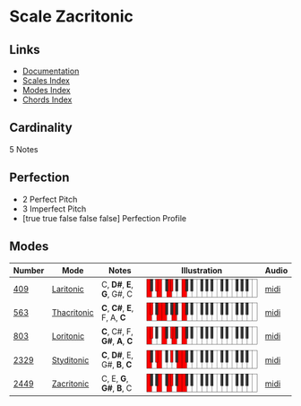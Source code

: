 # Scale Zacritonic

## Links

- [Documentation](index.md)
- [Scales Index](Scales.md)
- [Modes Index](Modes.md)
- [Chords Index](Chords.md)

## Cardinality

5 Notes

## Perfection

- 2 Perfect Pitch
- 3 Imperfect Pitch
- [true true false false false] Perfection Profile

## Modes

| Number | Mode | Notes | Illustration | Audio |
|--------|------|-------|--------------|-------|
| [409](https://ianring.com/musictheory/scales/409) | [Laritonic](ModeLaritonic.md) | C, **D#**, **E**, **G**, G#, C | ![CNaturalLaritonic](ModeCNaturalLaritonic.png) | [midi](https://github.com/edipermadi/music/blob/main/docs/ModeCNaturalLaritonic.mid?raw=true) | 
| [563](https://ianring.com/musictheory/scales/563) | [Thacritonic](ModeThacritonic.md) | **C**, **C#**, **E**, F, A, **C** | ![CNaturalThacritonic](ModeCNaturalThacritonic.png) | [midi](https://github.com/edipermadi/music/blob/main/docs/ModeCNaturalThacritonic.mid?raw=true) | 
| [803](https://ianring.com/musictheory/scales/803) | [Loritonic](ModeLoritonic.md) | **C**, C#, F, **G#**, **A**, **C** | ![CNaturalLoritonic](ModeCNaturalLoritonic.png) | [midi](https://github.com/edipermadi/music/blob/main/docs/ModeCNaturalLoritonic.mid?raw=true) | 
| [2329](https://ianring.com/musictheory/scales/2329) | [Styditonic](ModeStyditonic.md) | **C**, **D#**, E, G#, **B**, **C** | ![CNaturalStyditonic](ModeCNaturalStyditonic.png) | [midi](https://github.com/edipermadi/music/blob/main/docs/ModeCNaturalStyditonic.mid?raw=true) | 
| [2449](https://ianring.com/musictheory/scales/2449) | [Zacritonic](ModeZacritonic.md) | C, E, **G**, **G#**, **B**, C | ![CNaturalZacritonic](ModeCNaturalZacritonic.png) | [midi](https://github.com/edipermadi/music/blob/main/docs/ModeCNaturalZacritonic.mid?raw=true) | 
